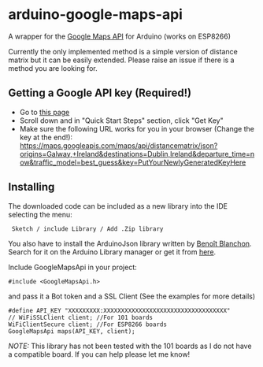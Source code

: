 # arduino-google-maps-api
A wrapper for the [Google Maps API](https://developers.google.com/maps/documentation) for Arduino (works on ESP8266)

Currently the only implemented method is a simple version of distance matrix but it can be easily extended. Please raise an issue if there is a method you are looking for.

## Getting a Google API key (Required!)

* Go to [this page](https://developers.google.com/maps/documentation/distance-matrix/)
* Scroll down and in "Quick Start Steps" section, click "Get Key"
* Make sure the following URL works for you in your browser (Change the key at the end!):
https://maps.googleapis.com/maps/api/distancematrix/json?origins=Galway,+Ireland&destinations=Dublin,Ireland&departure_time=now&traffic_model=best_guess&key=PutYourNewlyGeneratedKeyHere

## Installing

The downloaded code can be included as a new library into the IDE selecting the menu:

     Sketch / include Library / Add .Zip library

You also have to install the ArduinoJson library written by [Benoît Blanchon](https://github.com/bblanchon). Search for it on the Arduino Library manager or get it from [here](https://github.com/bblanchon/ArduinoJson).

Include GoogleMapsApi in your project:

    #include <GoogleMapsApi.h>

and pass it a Bot token and a SSL Client (See the examples for more details)

    #define API_KEY "XXXXXXXXX:XXXXXXXXXXXXXXXXXXXXXXXXXXXXXXXXXXX"
    // WiFiSSLClient client; //For 101 boards
    WiFiClientSecure client; //For ESP8266 boards
    GoogleMapsApi maps(API_KEY, client);

*NOTE:* This library has not been tested with the 101 boards as I do not have a compatible board. If you can help please let me know!
